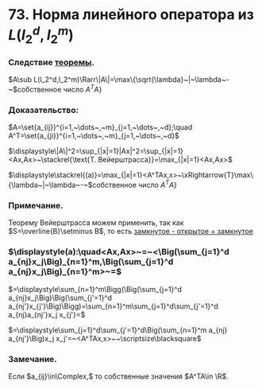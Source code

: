 # 73. Норма линейного оператора из $L(l_2^d,l_2^m)$

### Следствие [теоремы](sem2/notes/analysis/exam/72.md).
$A\sub L(l_2^d,l_2^m)\Rarr\|A\|=\max\{\sqrt{\lambda}~|~\lambda~-~$собственное число $A^TA\}$

### Доказательство:
$A=\set{a_{ij}}^{i=1,~\dots~,~m}_{j=1,~\dots~,~d};\quad A^T=\set{a_{ji}}^{i=1,~\dots~,~m}_{j=1,~\dots~,~d}$

$\displaystyle\|A\|^2=\sup_{|x|=1}|Ax|^2=\sup_{|x|=1}<Ax,Ax>~\stackrel{\text{Т. Вейерштрасса}}=\max_{|x|=1}<Ax,Ax>$

$\displaystyle\stackrel{(a)}=\max_{|x|=1}<A^TAx,x>~\xRightarrow{Т}\max\{\lambda~|~\lambda~-~$собственное число $A^TA\}$

### Примечание.
Теорему Вейерштрасса можем применить, так как $S=\overline{B}\setminus B$, то есть [замкнутое - открытое = замкнутое](sem2/notes/topology/exam/5.md)

### $\displaystyle(a):\quad<Ax,Ax>~=~<\Big(\sum_{j=1}^d a_{nj}x_j\Big)_{n=1}^m,\Big(\sum_{j=1}^d a_{nj}x_j\Big)_{n=1}^m>~=$

$=\displaystyle\sum_{n=1}^m\Bigg(\Big(\sum_{j=1}^d a_{nj}x_j\Big)\Big(\sum_{j'=1}^d a_{nj'}x_{j'}\Big)\Bigg)=\sum_{n=1}^m\sum_{j=1}^d\sum_{j'=1}^d a_{nj}a_{nj'}x_j x_{j'}=$

$=\displaystyle\sum_{j=1}^d\sum_{j'=1}^d\Big(\sum_{n=1}^m a_{nj} a_{nj'}\Big)x_j x_j'=~<A^TAx,x>~~\scriptsize\blacksquare$

### Замечание.
Если $a_{ij}\in\Complex,$ то собственные значения $A^TA\in \R$.
